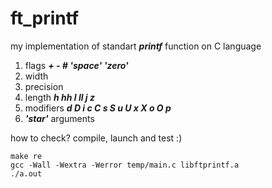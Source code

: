 # ft_printf
my implementation of standart ___printf___ function on C language

1. flags ___+ - # 'space' 'zero'___
2. width
3. precision
4. length ___h hh l ll j z___
5. modifiers ___d D i c C s S u U x X o O p___
6. ___'star'___ arguments

how to check?
compile, launch and test :)
```
make re
gcc -Wall -Wextra -Werror temp/main.c libftprintf.a
./a.out
```
